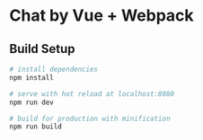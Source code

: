 # Chat by Vue + Webpack


## Build Setup

``` bash
# install dependencies
npm install

# serve with hot reload at localhost:8080
npm run dev

# build for production with minification
npm run build
```
